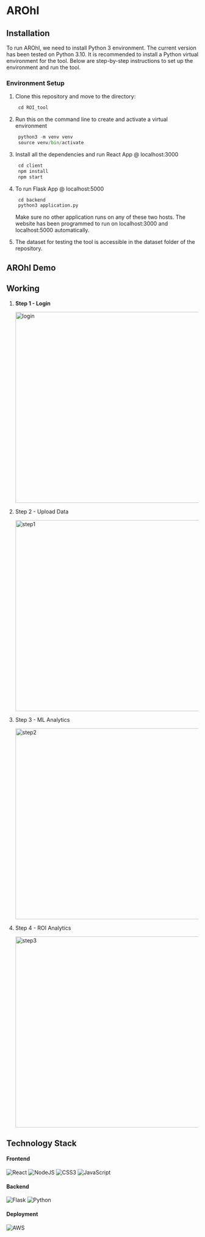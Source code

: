 # AROhI

## Installation

To run AROhI, we need to install Python 3 environment. The current version has been tested on Python 3.10. It is recommended to install a Python virtual environment for the tool. Below are step-by-step instructions to set up the environment and run the tool.

### Environment Setup

1. Clone this repository and move to the directory:
   ```python 
    cd ROI_tool
    ```
2. Run this on the command line to create and activate a virtual environment
   ```python 
    python3 -m venv venv
    source venv/bin/activate
    ```
3. Install all the dependencies and run React App @ localhost:3000
   ```js
    cd client
    npm install
    npm start
    ```
4. To run Flask App @ localhost:5000
   ```python
    cd backend
    python3 application.py
    ```
   Make sure no other application runs on any of these two hosts. The website has been programmed to run on localhost:3000 and localhost:5000 automatically.

5. The dataset for testing the tool is accessible in the dataset folder of the repository.

## AROhI Demo

## Working

1. <b>Step 1 - Login</b>
   
   <img width="500" alt="login" src="https://github.com/user-attachments/assets/c38a4fd6-3113-46bf-a5f3-65e06c929553">
   
2. Step 2 - Upload Data
   
   <img width="500" alt="step1" src="https://github.com/user-attachments/assets/9638e6bb-4390-488e-95bc-9b8804a8cfd9">

3. Step 3 - ML Analytics
 
   <img width="500" alt="step2" src="https://github.com/user-attachments/assets/fa1b6a48-6a85-46ba-bcff-75d69898a585">
   
4. Step 4 - ROI Analytics

   <img width="500" alt="step3" src="https://github.com/user-attachments/assets/c92bc692-40ee-4295-8a97-d51896e7c90f">



## Technology Stack
#### Frontend

![React](https://img.shields.io/badge/react-%2320232a.svg?style=for-the-badge&logo=react&logoColor=%2361DAFB)
![NodeJS](https://img.shields.io/badge/node.js-6DA55F?style=for-the-badge&logo=node.js&logoColor=white)
![CSS3](https://img.shields.io/badge/css3-%231572B6.svg?style=for-the-badge&logo=css3&logoColor=white)
![JavaScript](https://img.shields.io/badge/javascript-%23323330.svg?style=for-the-badge&logo=javascript&logoColor=%23F7DF1E)


#### Backend

![Flask](https://img.shields.io/badge/flask-%23000.svg?style=for-the-badge&logo=flask&logoColor=white)
![Python](https://img.shields.io/badge/python-3670A0?style=for-the-badge&logo=python&logoColor=ffdd54)

#### Deployment

![AWS](https://img.shields.io/badge/AWS-%23FF9900.svg?style=for-the-badge&logo=amazon-aws&logoColor=white)


